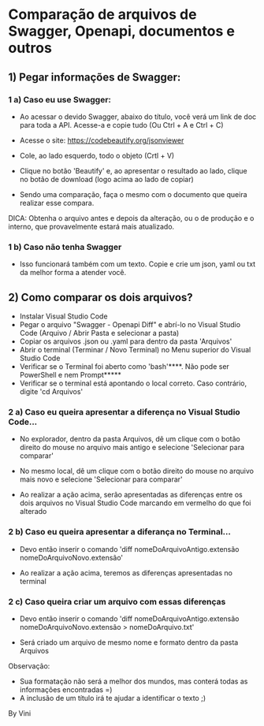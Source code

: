 # Comparação de arquivos de Swagger, Openapi, documentos e outros

## 1) Pegar informações de Swagger:

### 1 a) Caso eu use Swagger:
- Ao acessar o devido Swagger, abaixo do título, você verá um link de doc para toda a API. Acesse-a e copie tudo (Ou Ctrl + A e Ctrl + C)
- Acesse o site: https://codebeautify.org/jsonviewer
- Cole, ao lado esquerdo, todo o objeto (Crtl + V)
- Clique no botão 'Beautify' e, ao apresentar o resultado ao lado, clique no botão de download (logo acima ao lado de copiar)

- Sendo uma comparação, faça o mesmo com o documento que queira realizar esse compara.

DICA:
Obtenha o arquivo antes e depois da alteração, ou o de produção e o interno, que provavelmente estará mais atualizado.

### 1 b) Caso não tenha Swagger
- Isso funcionará também com um texto. Copie e crie um json, yaml ou txt da melhor forma a atender você.



## 2) Como comparar os dois arquivos?
- Instalar Visual Studio Code
- Pegar o arquivo "Swagger - Openapi Diff" e abrí-lo no Visual Studio Code (Arquivo / Abrir Pasta e selecionar a pasta)
- Copiar os arquivos .json ou .yaml para dentro da pasta 'Arquivos'
- Abrir o terminal (Terminar / Novo Terminal) no Menu superior do Visual Studio Code
- Verificar se o Terminal foi aberto como 'bash'****. Não pode ser PowerShell e nem Prompt*****
- Verificar se o terminal está apontando o local correto. Caso contrário, digite 'cd Arquivos'


### 2 a) Caso eu queira apresentar a diferença no Visual Studio Code...
- No explorador, dentro da pasta Arquivos, dê um clique com o botão direito do mouse no arquivo mais antigo e selecione 'Selecionar para comparar'
- No mesmo local, dê um clique com o botão direito do mouse no arquivo mais novo e selecione 'Selecionar para comparar'

- Ao realizar a ação acima, serão apresentadas as diferenças entre os dois arquivos no Visual Studio Code marcando em vermelho do que foi alterado


### 2 b) Caso eu queira apresentar a diferança no Terminal...
- Devo então inserir o comando 'diff nomeDoArquivoAntigo.extensão nomeDoArquivoNovo.extensão'

- Ao realizar a ação acima, teremos as diferenças apresentadas no terminal


### 2 c) Caso queira criar um arquivo com essas diferenças
- Devo então inserir o comando 'diff nomeDoArquivoAntigo.extensão nomeDoArquivoNovo.extensão > nomeDoArquivo.txt'

- Será criado um arquivo de mesmo nome e formato dentro da pasta Arquivos

Observação: 
- Sua formatação não será a melhor dos mundos, mas conterá todas as informações encontradas =)
- A inclusão de um título irá te ajudar a identificar o texto ;)




By Vini
